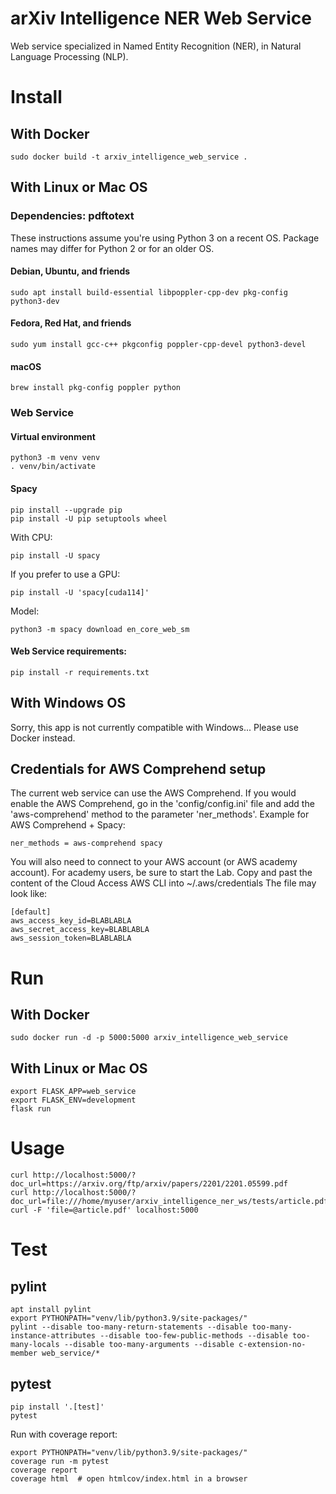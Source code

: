 # arXiv Intelligence NER Web Service

Web service specialized in Named Entity Recognition (NER), in Natural Language Processing (NLP).

# Install

## With Docker

    sudo docker build -t arxiv_intelligence_web_service .

## With Linux or Mac OS

### Dependencies: pdftotext

These instructions assume you're using Python 3 on a recent OS. Package names may differ for Python 2 or for an older OS.

#### Debian, Ubuntu, and friends

    sudo apt install build-essential libpoppler-cpp-dev pkg-config python3-dev

#### Fedora, Red Hat, and friends

    sudo yum install gcc-c++ pkgconfig poppler-cpp-devel python3-devel

#### macOS
    
    brew install pkg-config poppler python

### Web Service

#### Virtual environment

    python3 -m venv venv
    . venv/bin/activate

#### Spacy

    pip install --upgrade pip
    pip install -U pip setuptools wheel

With CPU:

    pip install -U spacy

If you prefer to use a GPU:

    pip install -U 'spacy[cuda114]'

Model:

    python3 -m spacy download en_core_web_sm

#### Web Service requirements:

    pip install -r requirements.txt

## With Windows OS

Sorry, this app is not currently compatible with Windows... Please use Docker instead.

## Credentials for AWS Comprehend setup

The current web service can use the AWS Comprehend.
If you would enable the AWS Comprehend, go in the 'config/config.ini' file 
and add the 'aws-comprehend' method to the parameter 'ner_methods'.
Example for AWS Comprehend + Spacy:

    ner_methods = aws-comprehend spacy

You will also need to connect to your AWS account (or AWS academy account).
For academy users, be sure to start the Lab.
Copy and past the content of the Cloud Access AWS CLI into ~/.aws/credentials
The file may look like:

    [default]
    aws_access_key_id=BLABLABLA
    aws_secret_access_key=BLABLABLA
    aws_session_token=BLABLABLA

# Run

## With Docker

    sudo docker run -d -p 5000:5000 arxiv_intelligence_web_service

## With Linux or Mac OS

    export FLASK_APP=web_service
    export FLASK_ENV=development
    flask run

# Usage

    curl http://localhost:5000/?doc_url=https://arxiv.org/ftp/arxiv/papers/2201/2201.05599.pdf
    curl http://localhost:5000/?doc_url=file:///home/myuser/arxiv_intelligence_ner_ws/tests/article.pdf
    curl -F 'file=@article.pdf' localhost:5000

# Test

## pylint

    apt install pylint
    export PYTHONPATH="venv/lib/python3.9/site-packages/"
    pylint --disable too-many-return-statements --disable too-many-instance-attributes --disable too-few-public-methods --disable too-many-locals --disable too-many-arguments --disable c-extension-no-member web_service/*

## pytest

    pip install '.[test]'
    pytest

Run with coverage report:

    export PYTHONPATH="venv/lib/python3.9/site-packages/"
    coverage run -m pytest
    coverage report
    coverage html  # open htmlcov/index.html in a browser
